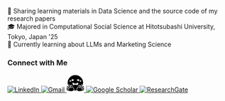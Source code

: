 <!--
### Hi, I'm Julieta!
**Julieta7312/Julieta7312** is a ✨ _special_ ✨ repository because its `README.md` (this file) appears on your GitHub profile.

Here are some ideas to get you started:

- 🔭 I’m currently working on ...
- 🌱 I’m currently learning ...
- 👯 I’m looking to collaborate on ...
- 🤔 I’m looking for help with ...
- 💬 Ask me about ...
- 📫 How to reach me: ...
- 😄 Pronouns: ...
- ⚡ Fun fact: ...
-->
📝 Sharing learning materials in Data Science and the source code of my research papers <br>
🎓 Majored in Computational Social Science at Hitotsubashi University, Tokyo, Japan '25<br>
🌱 Currently learning about LLMs and Marketing Science<br>

<!--
![Julieta7312's GitHub stats](https://github-readme-stats.vercel.app/api?username=Julieta7312&show_icons=true&theme=moltack)
-->

### Connect with Me

<a href="https://www.linkedin.com/in/julietamatevosyan/">
  <img src="https://cdn.jsdelivr.net/npm/simple-icons@v11/icons/linkedin.svg" alt="LinkedIn" width="40" height="40"/>
</a>
<a href="mailto:matevosyan.julieta@gmail.com">
    <img src="https://raw.githubusercontent.com/simple-icons/simple-icons/develop/icons/gmail.svg" alt="Gmail" width="40" height="40"/>
</a>
<a href="https://huggingface.co/Julieta73">
  <img src="https://raw.githubusercontent.com/simple-icons/simple-icons/develop/icons/huggingface.svg" alt="Hugging Face" width="40" height="40"/>
</a>
<a href="https://scholar.google.com/citations?user=L4Rcp5oAAAAJ&hl=en">
  <img src="https://cdn.jsdelivr.net/npm/simple-icons@v11/icons/googlescholar.svg" alt="Google Scholar" width="40" height="40"/>
</a>
<a href="https://www.researchgate.net/profile/Julieta-Matevosyan?ev=hdr_xprf">
  <img src="https://cdn.jsdelivr.net/npm/simple-icons@v11/icons/researchgate.svg" alt="ResearchGate" width="40" height="40"/>
</a>
